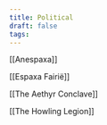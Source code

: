 ```yaml
---
title: Political
draft: false
tags:
---
```

[[Anespaxa]] 

[[Espaxa Fairië]]

[[The Aethyr Conclave]]

[[The Howling Legion]]
